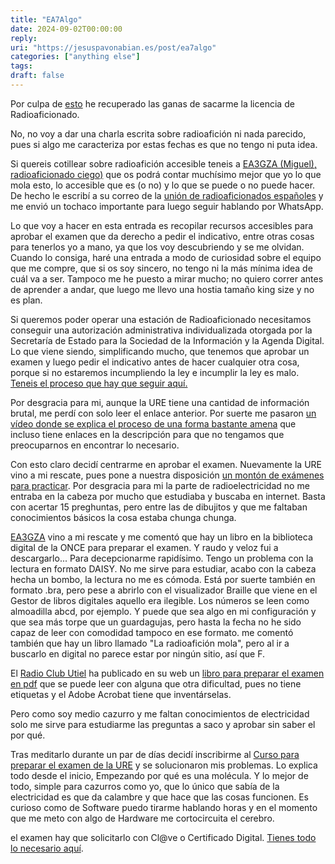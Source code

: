 ```yaml
---
title: "EA7Algo"
date: 2024-09-02T00:00:00
reply:
uri: "https://jesuspavonabian.es/post/ea7algo"
categories: ["anything else"]
tags:
draft: false
---
```

Por culpa de [esto](http://qcsalon.net/es/forum5000000/topic126690) he recuperado las ganas de sacarme la licencia de Radioaficionado.

No, no voy a dar una charla escrita sobre radioafición ni nada parecido, pues si algo me caracteriza por estas fechas es que no tengo ni puta idea.

Si quereis cotillear sobre radioafición accesible teneis a [EA3GZA (Miguel), radioaficionado ciego)](https://ea3gza.es/) que os podrá contar muchísimo mejor que yo lo que mola esto, lo accesible que es (o no) y lo que se puede o no puede hacer. De hecho le escribí a su correo de la [unión de radioaficionados españoles](https://www.ure.es/) y me envió un tochaco importante para luego seguir hablando por WhatsApp.

Lo que voy a hacer en esta entrada es recopilar recursos accesibles para aprobar el examen que da derecho a pedir el indicativo, entre otras cosas para tenerlos yo a mano, ya que los voy descubriendo y se me olvidan. Cuando lo consiga, haré una entrada a modo de curiosidad sobre el equipo que me compre, que si os soy sincero, no tengo ni la más mínima idea de cuál va a ser. Tampoco me he puesto a mirar mucho; no quiero correr antes de aprender a andar, que luego me llevo una hostia tamaño <span lang="en-GB">king size</span> y no es plan.

Si queremos poder operar una estación de Radioaficionado necesitamos conseguir una autorización administrativa individualizada otorgada por la Secretaría de Estado para la Sociedad de la Información y la Agenda Digital. Lo que viene siendo, simplificando mucho, que tenemos que aprobar un examen y luego pedir el indicativo antes de hacer cualquier otra cosa, porque si no estaremos incumpliendo la ley e incumplir la ley es malo. [Teneis el proceso que hay que seguir aquí.](https://www.ure.es/obtener-autorizacion/)

Por desgracia para mi, aunque la URE tiene una cantidad de información brutal, me perdí con solo leer el enlace anterior. Por suerte me pasaron [un vídeo donde se explica el proceso de una forma bastante amena](https://www.youtube.com/watch?v=oqZn069FfEo) que incluso tiene enlaces en la descripción para que no tengamos que preocuparnos en encontrar lo necesario.

Con esto claro decidí centrarme en aprobar el examen. Nuevamente la URE vino a mi rescate, pues pone a nuestra disposición [un montón de exámenes para practicar](https://www.ure.es/examenes/). Por desgracia para mi la parte de radioelectricidad no me entraba en la cabeza por mucho que estudiaba y buscaba en internet. Basta con acertar 15 preghuntas, pero entre las de dibujitos y que me faltaban conocimientos básicos la cosa estaba chunga chunga.

[EA3GZA](https://ea3gza.es/) vino a mi rescate y me comentó que hay un libro en la biblioteca digital de la ONCE para preparar el examen. Y raudo y veloz fui a descargarlo... Para decepcionarme rapidísimo. Tengo un problema con la lectura en formato DAISY. No me sirve para estudiar, acabo con la cabeza hecha un bombo, la lectura no me es cómoda. Está por suerte también en formato .bra, pero pese a abrirlo con el visualizador Braille que viene en el Gestor de libros digitales aquello era ilegible. Los números se leen como almoadilla abcd, por ejemplo. Y puede que sea algo en mi configuración y que sea más torpe que un guardagujas, pero hasta la fecha no he sido capaz de leer con comodidad tampoco en ese formato. me comentó también que hay un libro llamado "La radioafición mola", pero al ir a buscarlo en digital no parece estar por ningún sitio, así que F.

El [Radio Club Utiel](https://www.ea5rca.es/) ha publicado en su web un [libro para preparar el examen en pdf](https://www.ea5rca.es/PDF/LibroE.pdf) que se puede leer con alguna que otra dificultad, pues no tiene etiquetas y el Adobe Acrobat tiene que inventárselas.

Pero como soy medio cazurro y me faltan conocimientos de electricidad solo me sirve para estudiarme las preguntas a saco y aprobar sin saber el por qué.

Tras meditarlo durante un par de días decidí inscribirme al [Curso para preparar el examen de la URE](https://tienda.ure.es/cursos/62-curso-autorizacion-radioaficionado.html) y se solucionaron mis problemas. Lo explica todo desde el inicio, Empezando por qué es una molécula. Y lo mejor de todo, simple para cazurros como yo, que lo único que sabía de la electricidad es que da calambre y que hace que las cosas funcionen. Es curioso como de Software puedo tirarme hablando horas y en el momento que me meto con algo de Hardware me cortocircuita el cerebro.

el examen hay que solicitarlo con Cl@ve o  Certificado Digital. [Tienes todo lo necesario aquí](https://sedediatid.mineco.gob.es/es-es/procedimientoselectronicos/Paginas/detalle-procedimientos.aspx?IdProcedimiento=147).